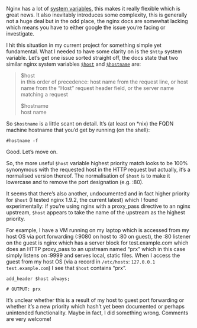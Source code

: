 Nginx has a lot of [system variables](http://nginx.org/en/docs/http/ngx_http_core_module.html), this makes it really flexible which is great news. It also inevitably introduces some complexity, this is generally not a huge deal but in the odd place, the nginx docs are somewhat lacking which means you have to either google the issue you’re facing or investigate.

I hit this situation in my current project for something simple yet fundamental. What I needed to have some clarity on is the `$http` system variable. Let’s get one issue sorted straight off, the docs state that two similar nginx system variables [`$host`](http://nginx.org/en/docs/http/ngx_http_core_module.html#var_host) and [`$hostname`](http://nginx.org/en/docs/http/ngx_http_core_module.html#var_hostname) are:

>$host  
>in this order of precedence: host name from the request line, or host name from the “Host” request header field, or the server name matching a request
>
>$hostname  
>host name

So `$hostname` is a little scant on detail. It’s (at least on *nix) the FQDN machine hostname that you’d get by running (on the shell):

```
#hostname -f
```

Good. Let’s move on.

So, the more useful `$host` variable highest priority match looks to be 100% synonymous with the requested host in the HTTP request but actually, it’s a normalised version thereof. The normalisation of `$host` is to make it lowercase and to remove the port designation (e.g. :80).

It seems that there’s also another, undocumented and in fact higher priority for `$host` (I tested nginx 1.9.2, the current latest) which I found experimentally: if you’re using nginx with a proxy_pass directive to an nginx upstream, `$host` appears to take the name of the upstream as the highest priority. 

For example, I have a VM running on my laptop which is accessed from my host OS via port forwarding (:9080 on host to :80 on guest), the :80 listener on the guest is nginx which has a server block for test.example.com which does an HTTP proxy_pass to an upstream named “prx” which in this case simply listens on :9999 and serves local, static files. When I access the guest from my host OS (via a record in `/etc/hosts`: `127.0.0.1 test.example.com`) I see that `$host` contains “prx”.

```
add_header $host always;

# OUTPUT: prx
```

It’s unclear whether this is a result of my host to guest port forwarding or whether it’s a new priority which hash’t yet been documented or perhaps unintended functionality. Maybe in fact, I did something wrong. Comments are very welcome!